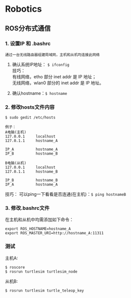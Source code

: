 # Robotics

## ROS分布式通信
### 1. 设置IP 和 .bashrc
    通过一台无线路由器组建局域网，主机和从机均连接此网络 
1. 确认系统IP地址： ```$ ifconfig```  \
技巧：\
有线网络，etho  部分  inet addr 是 IP 地址；\
无线网络，wlan0 部分的 inet addr 是 IP 地址。

2. 确认hostname：```$ hostname```

### 2. 修改hosts文件内容
```$ sudo gedit /etc/hosts```

    例子：
    A电脑(主机)
    127.0.0.1     localhost
    127.0.1.1     hostname_A

    IP_A          hostname_A
    IP_B          hostname_B

    B电脑(从机)
    127.0.0.1     localhost
    127.0.1.1     hostname_B

    IP_B          hostname_B
    IP_A          hostname_A

技巧：
可以ping一下看看是否连通(在主机)：```$ ping hostnameB```

### 3. 修改.bashrc文件
在主机和从机中均需添加如下命令：
```
export ROS_HOSTNAME=hostname_A
export ROS_MASTER_URI=http://hostname_A:11311
```

### 测试
主机A:
```
$ roscore
$ rosrun turtlesim turtlesim_node
```
从机B:
```
$ rosrun turtlesim turtle_teleop_key
```
